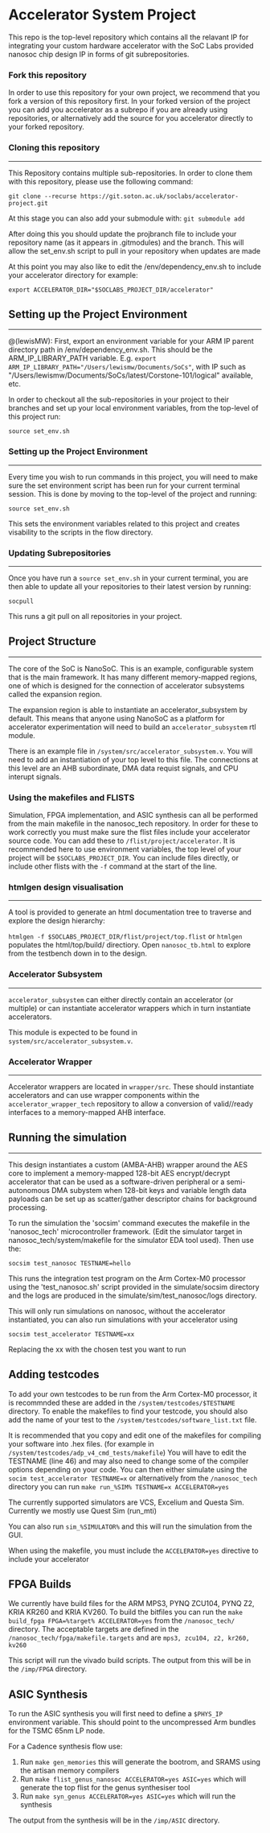 # Accelerator System Project

This repo is the top-level repository which contains all the relavant IP for integrating your custom hardware accelerator with the SoC Labs provided nanosoc chip design IP in forms of git subrepositories.

### Fork this repository

In order to use this repository for your own project, we recommend that you fork a version of this repository first. In your forked version of the project you can add you accelerator as a subrepo if you are already using repositories, or alternatively add the source for you accelerator directly to your forked repository.

### Cloning this repository
---

This Repository contains multiple sub-repositories. In order to clone them with this repository, please use the following command:

`git clone --recurse https://git.soton.ac.uk/soclabs/accelerator-project.git`

At this stage you can also add your submodule with: 
`git submodule add`

After doing this you should update the projbranch file to include your repository name (as it appears in .gitmodules) and the branch. This will allow the set_env.sh script to pull in your repository when updates are made

At this point you may also like to edit the /env/dependency_env.sh to include your accelerator directory for example:

`export ACCELERATOR_DIR="$SOCLABS_PROJECT_DIR/accelerator"`


## Setting up the Project Environment
---

@(lewisMW): First, export an environment variable for your ARM IP parent directory path in /env/dependency_env.sh. This should be the ARM_IP_LIBRARY_PATH variable. E.g. `export ARM_IP_LIBRARY_PATH="/Users/lewismw/Documents/SoCs"`, with IP such as "/Users/lewismw/Documents/SoCs/latest/Corstone-101/logical" available, etc.

In order to checkout all the sub-repositories in your project to their branches and set up your local environment variables, from the top-level of this project run:

`source set_env.sh`

### Setting up the Project Environment
---

Every time you wish to run commands in this project, you will need to make sure the set environment script has been run for your current terminal session. This is done by moving to the top-level of the project and running:

`source set_env.sh` 

This sets the environment variables related to this project and creates visability to the scripts in the flow directory. 

### Updating Subrepositories
---

Once you have run a `source set_env.sh` in your current terminal, you are then able to update all your repositories to their latest version by running:

`socpull`

This runs a git pull on all repositories in your project.

## Project Structure
---

The core of the SoC is NanoSoC. This is an example, configurable system that is the main framework. It has many different memory-mapped regions, one of which is designed for the connection of accelerator subsystems called the expansion region.

The expansion region is able to instantiate an accelerator_subsystem by default. This means that anyone using NanoSoC as a platform for accelerator experimentation will need to build an `accelerator_subsystem` rtl module.

There is an example file in `/system/src/accelerator_subsystem.v`. You will need to add an instantiation of your top level to this file. The connections at this level are an AHB subordinate, DMA data requist signals, and CPU interupt signals.

### Using the makefiles and FLISTS

Simulation, FPGA implementation, and ASIC synthesis can all be performed from the main makefile in the nanosoc_tech repository. In order for these to work correctly you must make sure the flist files include your accelerator source code.
You can add these to `/flist/project/accelerator`. It is recommended here to use environment variables, the top level of your project will be `$SOCLABS_PROJECT_DIR`. You can include files directly, or include other flists with the `-f` command at the start of the line. 


### htmlgen design visualisation
---
A tool is provided to generate an html documentation tree to traverse and explore the design hierarchy:

`htmlgen -f $SOCLABS_PROJECT_DIR/flist/project/top.flist`
or
 `htmlgen`
populates the html/top/build/ directiory. Open `nanosoc_tb.html` to explore from the testbench down in to the design.


### Accelerator Subsystem
---
`accelerator_subsystem` can either directly contain an accelerator (or multiple) or can instantiate accelerator wrappers which in turn instantiate accelerators.

This module is expected to be found in `system/src/accelerator_subsystem.v`.

### Accelerator Wrapper
---
Accelerator wrappers are located in `wrapper/src`. These should instantiate accelerators and can use wrapper components within the `accelerator_wrapper_tech` repository to allow a conversion of valid//ready interfaces to a memory-mapped AHB interface.

## Running the simulation
---

This design instantiates a custom (AMBA-AHB) wrapper around the AES core to implement a memory-mapped 128-bit AES encrypt/decrypt accelerator that can be used as a software-driven peripheral or a semi-autonomous DMA subystem when 128-bit keys and variable length data payloads can be set up as scatter/gather descriptor chains for background processing.

To run the simulation the 'socsim' command executes the makefile in the 'nanosoc_tech' microcontroller framework. (Edit the simulator target in nanosoc_tech/system/makefile for the simulator EDA tool used). Then use the:

`socsim test_nanosoc TESTNAME=hello`

This runs the integration test program on the Arm Cortex-M0 processor using the 'test_nanosoc.sh' script provided in the simulate/socsim directory and the logs are produced in the simulate/sim/test_nanosoc/logs directory.

This will only run simulations on nanosoc, without the accelerator instantiated, you can also run simulations with your accelerator using

`socsim test_accelerator TESTNAME=xx`

Replacing the xx with the chosen test you want to run

## Adding testcodes

To add your own testcodes to be run from the Arm Cortex-M0 processor, it is recommnded these are added in the `/system/testcodes/$TESTNAME` directory.
To enable the makefiles to find your testcode, you should also add the name of your test to the `/system/testcodes/software_list.txt` file.

It is recommended that you copy and edit one of the makefiles for compiling your software into .hex files. (for example in `/system/testcodes/adp_v4_cmd_tests/makefile`) You will have to edit the TESTNAME (line 46) and may also need to change some of the compiler options depending on your code.
You can then either simulate using the `socim test_accelerator TESTNAME=x` or alternatively from the `/nanosoc_tech` directory you can run `make run_%SIM% TESTNAME=x ACCELERATOR=yes`

The currently supported simulators are VCS, Excelium and Questa Sim. Currently we mostly use Quest Sim (run_mti)

You can also run `sim_%SIMULATOR%` and this will run the simulation from the GUI.

When using the makefile, you must include the `ACCELERATOR=yes` directive to include your accelerator

## FPGA Builds

We currently have build files for the ARM MPS3, PYNQ ZCU104, PYNQ Z2, KRIA KR260 and KRIA KV260. To build the bitfiles you can run the `make build_fpga FPGA=%target% ACCELERATOR=yes` from the `/nanosoc_tech/` directory. 
The acceptable targets are defined in the `/nanosoc_tech/fpga/makefile.targets` and are `mps3, zcu104, z2, kr260, kv260`

This script will run the vivado build scripts. The output from this will be in the `/imp/FPGA` directory. 

## ASIC Synthesis

To run the ASIC synthesis you will first need to define a `$PHYS_IP` environment variable. This should point to the uncompressed Arm bundles for the TSMC 65nm LP node. 

For a Cadence synthesis flow use:
1. Run `make gen_memories` this will generate the bootrom, and SRAMS using the artisan memory compilers
2. Run `make flist_genus_nanosoc ACCELERATOR=yes ASIC=yes` which will generate the top flist for the genus synthesiser tool
3. Run `make syn_genus ACCELERATOR=yes ASIC=yes` which will run the synthesis

The output from the synthesis will be in the `/imp/ASIC` directory.
